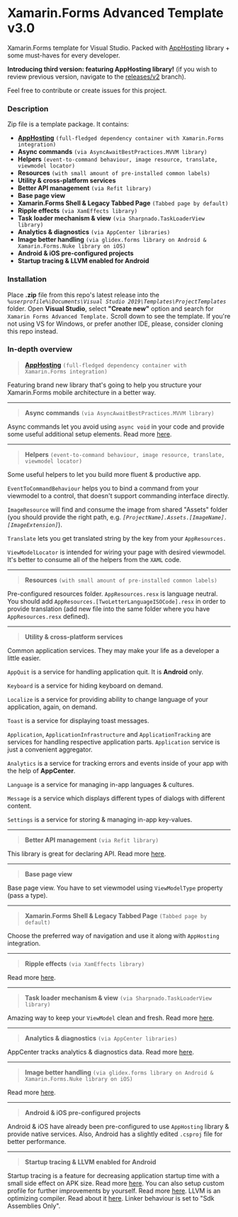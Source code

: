 # Xamarin.Forms Advanced Template v3.0
Xamarin.Forms template for Visual Studio. Packed with [AppHosting](https://github.com/SnowPowerCore/AppHosting) library + some must-haves for every developer.

**Introducing third version: featuring AppHosting library!** 
(if you wish to review previous version, navigate to the [releases/v2](https://github.com/SnowPowerCore/Xamarin-Forms-Advanced-Template/tree/releases/v2) branch).

Feel free to contribute or create issues for this project.

### Description

Zip file is a template package. It contains:
* **[AppHosting](https://github.com/SnowPowerCore/AppHosting)** `(full-fledged dependency container with Xamarin.Forms integration)`
* **Async commands** `(via AsyncAwaitBestPractices.MVVM library)`
* **Helpers** `(event-to-command behaviour, image resource, translate, viewmodel locator)`
* **Resources** `(with small amount of pre-installed common labels)`
* **Utility & cross-platform services**
* **Better API management** `(via Refit library)`
* **Base page view**
* **Xamarin.Forms Shell & Legacy Tabbed Page** `(Tabbed page by default)`
* **Ripple effects** `(via XamEffects library)`
* **Task loader mechanism & view** `(via Sharpnado.TaskLoaderView library)`
* **Analytics & diagnostics** `(via AppCenter libraries)`
* **Image better handling** `(via glidex.forms library on Android & Xamarin.Forms.Nuke library on iOS)`
* **Android & iOS pre-configured projects**
* **Startup tracing & LLVM enabled for Android**

### Installation

Place **.zip** file from this repo's latest release into the *`%userprofile%\Documents\Visual Studio 2019\Templates\ProjectTemplates`* folder. Open **Visual Studio**, select **"Create new"** option and search for `Xamarin Forms Advanced Template.` Scroll down to see the template.
If you're not using VS for Windows, or prefer another IDE, please, consider cloning this repo instead.

### In-depth overview

> **[AppHosting](https://github.com/SnowPowerCore/AppHosting)** `(full-fledged dependency container with Xamarin.Forms integration)`

Featuring brand new library that's going to help you structure your Xamarin.Forms mobile architecture in a better way.

***

> **Async commands** `(via AsyncAwaitBestPractices.MVVM library)`

Async commands let you avoid using `async void` in your code and provide some useful additional setup elements. Read more [here](https://github.com/brminnick/AsyncAwaitBestPractices).

***

> **Helpers** `(event-to-command behaviour, image resource, translate, viewmodel locator)`

Some useful helpers to let you build more fluent & productive app.

`EventToCommandBehaviour` helps you to bind a command from your viewmodel to a control, that doesn't support commanding interface directly.

`ImageResource` will find and consume the image from shared "Assets" folder (you should provide the right path, e.g. *`[ProjectName].Assets.[ImageName].[ImageExtension]`*).

`Translate` lets you get translated string by the key from your `AppResources.`

`ViewModelLocator` is intended for wiring your page with desired viewmodel. It's better to consume all of the helpers from the `XAML` code.

***

> **Resources** `(with small amount of pre-installed common labels)`

Pre-configured resources folder. `AppResources.resx` is language neutral. You should add `AppResources.[TwoLetterLanguageISOCode].resx` in order to provide translation (add new file into the same folder where you have `AppResources.resx` defined).

***

> **Utility & cross-platform services**

Common application services. They may make your life as a developer a little easier.

`AppQuit` is a service for handling application quit. It is **Android** only.

`Keyboard` is a service for hiding keyboard on demand.

`Localize` is a service for providing ability to change language of your application, again, on demand.

`Toast` is a service for displaying toast messages.

`Application`, `ApplicationInfrastructure` and `ApplicationTracking` are services for handling respective application parts. `Application` service is just a convenient aggregator.

`Analytics` is a service for tracking errors and events inside of your app with the help of **AppCenter**.

`Language` is a service for managing in-app languages & cultures.

`Message` is a service which displays different types of dialogs with different content.

`Settings` is a service for storing & managing in-app key-values.

***

> **Better API management** `(via Refit library)`

This library is great for declaring API. Read more [here](https://github.com/reactiveui/refit).

***

> **Base page view**

Base page view. You have to set viewmodel using `ViewModelType` property (pass a type).

***

> **Xamarin.Forms Shell & Legacy Tabbed Page** `(Tabbed page by default)`

Choose the preferred way of navigation and use it along with `AppHosting` integration.

***

> **Ripple effects** `(via XamEffects library)`

Read more [here](https://github.com/mrxten/XamEffects).

***

> **Task loader mechanism & view** `(via Sharpnado.TaskLoaderView library)`

Amazing way to keep your `ViewModel` clean and fresh. Read more [here](https://github.com/roubachof/Sharpnado.TaskLoaderView).

***

> **Analytics & diagnostics** `(via AppCenter libraries)`

AppCenter tracks analytics & diagnostics data. Read more [here](https://docs.microsoft.com/en-us/appcenter/dashboard/).

***

> **Image better handling** `(via glidex.forms library on Android & Xamarin.Forms.Nuke library on iOS)`

Read more [here](https://github.com/roubachof/Xamarin.Forms.Nuke).

***

> **Android & iOS pre-configured projects**

Android & iOS have already been pre-configured to use `AppHosting` library & provide native services. Also, Android has a slightly edited `.csproj` file for better performance.

***

> **Startup tracing & LLVM enabled for Android**

Startup tracing is a feature for decreasing application startup time with a small side effect on APK size. Read more [here](https://devblogs.microsoft.com/xamarin/faster-startup-times-with-startup-tracing-on-android/). You can also setup custom profile for further improvements by yourself. Read more [here](https://devblogs.microsoft.com/xamarin/faster-android-startup-times-with-startup-tracing/). LLVM is an optimizing compiler. Read about it [here](https://docs.microsoft.com/en-us/xamarin/android/deploy-test/release-prep/?tabs=windows#llvm-optimizing-compiler). Linker behaviour is set to "Sdk Assemblies Only".
